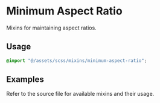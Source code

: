 # Minimum Aspect Ratio

Mixins for maintaining aspect ratios.

## Usage

```scss
@import "@/assets/scss/mixins/minimum-aspect-ratio";
```

## Examples

Refer to the source file for available mixins and their usage.
